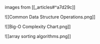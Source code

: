 


images from [[_articles#^a7d29c]]

![[Common Data Structure Operations.png]]


![[Big-O Complexity Chart.png]]


![[array sorting algorithms.png]]





